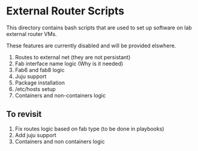 # External Router Scripts

This directory contains bash scripts that are used to set up software on lab external router VMs.

These features are currently disabled and will be provided elswhere.

1. Routes to external net (they are not persistant)
2. Fab interface name logic (Why is it needed)
3. Fab6 and fab8 logic
4. Juju support
5. Package installation
6. /etc/hosts setup
7. Containers and non-containers logic


## To revisit

1. Fix routes logic based on fab type (to be done in playbooks)
2. Add juju support
3. Containers and non containers logic



